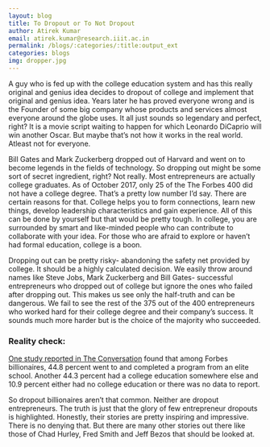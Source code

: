 ```yaml
---
layout: blog
title: To Dropout or To Not Dropout
author: Atirek Kumar
email: atirek.kumar@research.iiit.ac.in
permalink: /blogs/:categories/:title:output_ext
categories: blogs
img: dropper.jpg
---
```


A guy who is fed up with the college education system and has this really original and genius idea decides to dropout of college and implement that original and genius idea. Years later he has proved everyone wrong and is the Founder of some big company whose products and services almost everyone around the globe uses. It all just sounds so legendary and perfect, right? It is a movie script waiting to happen for which Leonardo DiCaprio will win another Oscar. But maybe that’s not how it works in the real world. Atleast not for everyone.

Bill Gates and Mark Zuckerberg dropped out of Harvard and went on to become legends in the fields of technology. So dropping out might be some sort of secret ingredient, right? Not really. Most entrepreneurs are actually college graduates. As of October 2017, only 25 of the The Forbes 400 did not have a college degree.
That’s a pretty low number I’d say. There are certain reasons for that. College helps you to form connections, learn new things, develop leadership characteristics and gain experience. All of this can be done by yourself but that would be pretty tough. In college, you are surrounded by smart and like-minded people who can contribute to collaborate with your idea. For those who are afraid to explore or haven’t had formal education, college is a boon.

Dropping out can be pretty risky- abandoning the safety net provided by college. It should be a highly calculated decision. We easily throw around names like Steve Jobs, Mark Zuckerberg and Bill Gates- successful entrepreneurs who dropped out of college but ignore the ones who failed after dropping out. This makes us see only the half-truth and can be dangerous. We fail to see the rest of the 375 out of the 400 entrepreneurs who worked hard for their college degree and their company’s success. It sounds much more harder but is the choice of the majority who succeeded.

### Reality check:

[One study reported in The Conversation][study] found that among Forbes billionaires, 44.8 percent went to and completed a program from an elite school. Another 44.3 percent had a college education somewhere else and 10.9 percent either had no college education or there was no data to report.

So dropout billionaires aren’t that common. Neither are dropout entrepreneurs. The truth is just that the glory of few entrepreneur dropouts is highlighted. Honestly, their stories are pretty inspiring and impressive. There is no denying that. But there are many other stories out there like those of Chad Hurley, Fred Smith and Jeff Bezos that should be looked at.

[study]: https://theconversation.com/the-myth-of-the-college-dropout-75760
